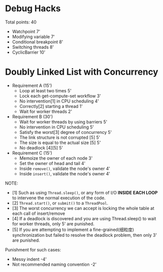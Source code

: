 # Debug Hacks

Total points: 40

+ Watchpoint                  7'
+ Modifying variable          7'
+ Conditional breakpoint      8'
+ Switching threads           8'
+ CyclicBarrier               10'

# Doubly Linked List with Concurrency

+ Requirement A (15')
  + Loop at least two times                  5'
  + Lock each get-compute-set workflow       3'
  + No intervention[1] in CPU scheduling     4'
  + Correctly[2] starting a thread           1'
  + Wait for worker threads                  2'
+ Requirement B (30')
  + Wait for worker threads by using barriers          5'
  + No intervention in CPU scheduling                  5'
  + Satisfy the worst[3] degree of concurrency         5'
  + The link structure is not corrupted [5]            5'
  + The size is equal to the actual size [5]           5'
  + No deadlock [4][5]                                 5'
+ Requirement C (15')
  + Memoize the owner of each node                        3'
  + Set the owner of head and tail                        4'
  + Inside `remove()`, validate the node's owner          4'
  + Inside `insert()`, validate the node's owner          4'

NOTE:

* [1] Such as using `Thread.sleep()`, or any form of I/O **INSIDE EACH LOOP** to intervene the normal execution of the code.
* [2] `Thread.start()`, or `submit()` to a `ThreadPool`.
* [3] The worst concurrency we can accept is locking the whole table at each call of insert/remove
* [4] If a deadlock is discovered and you are using Thread.sleep() to wait for worker threads, only 5' are punished.
* [5] If you are attempting to implement a fine-grained(细粒度) synchronization but failed to resolve the deadlock problem, then only 3' are punished.

Punishment for such cases:
+ Messy indent                         -4'
+ Not recommended naming convention    -2'